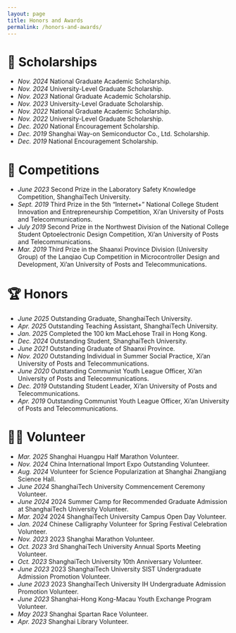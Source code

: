 ```yaml
---
layout: page
title: Honors and Awards
permalink: /honors-and-awards/
---
```


# 🏅 Scholarships
- *Nov. 2024* National Graduate Academic Scholarship.
- *Nov. 2024* University-Level Graduate Scholarship.
- *Nov. 2023* National Graduate Academic Scholarship.
- *Nov. 2023* University-Level Graduate Scholarship.
- *Nov. 2022* National Graduate Academic Scholarship.
- *Nov. 2022* University-Level Graduate Scholarship.
- *Dec. 2020* National Encouragement Scholarship.
- *Dec. 2019* Shanghai Way-on Semiconductor Co., Ltd. Scholarship.
- *Dec. 2019* National Encouragement Scholarship.


# 🥇 Competitions
- *June 2023* Second Prize in the Laboratory Safety Knowledge Competition, ShanghaiTech University.
- *Sept. 2019* Third Prize in the 5th “Internet+” National College Student Innovation and Entrepreneurship Competition, Xi’an University of Posts and Telecommunications.
- *July 2019* Second Prize in the Northwest Division of the National College Student Optoelectronic Design Competition, Xi’an University of Posts and Telecommunications.
- *Mar. 2019* Third Prize in the Shaanxi Province Division (University Group) of the Lanqiao Cup Competition in Microcontroller Design and Development, Xi’an University of Posts and Telecommunications.


# 🏆 Honors
- *June 2025* Outstanding Graduate, ShanghaiTech University.
- *Apr. 2025* Outstanding Teaching Assistant, ShanghaiTech University.
- *Jan. 2025* Completed the 100 km MacLehose Trail in Hong Kong.
- *Dec. 2024* Outstanding Student, ShanghaiTech University.
- *June 2021* Outstanding Graduate of Shaanxi Province.
- *Nov. 2020* Outstanding Individual in Summer Social Practice, Xi’an University of Posts and Telecommunications.
- *June 2020* Outstanding Communist Youth League Officer, Xi’an University of Posts and Telecommunications.
- *Dec. 2019* Outstanding Student Leader, Xi’an University of Posts and Telecommunications.
- *Apr. 2019* Outstanding Communist Youth League Officer, Xi’an University of Posts and Telecommunications.


# 🦸‍♂️ Volunteer
- *Mar. 2025* Shanghai Huangpu Half Marathon Volunteer.
- *Nov. 2024* China International Import Expo Outstanding Volunteer.
- *Aug. 2024* Volunteer for Science Popularization at Shanghai Zhangjiang Science Hall.
- *June 2024* ShanghaiTech University Commencement Ceremony Volunteer.
- *June 2024* 2024 Summer Camp for Recommended Graduate Admission at ShanghaiTech University Volunteer.
- *Mar. 2024* 2024 ShanghaiTech University Campus Open Day Volunteer.
- *Jan. 2024* Chinese Calligraphy Volunteer for Spring Festival Celebration Volunteer.
- *Nov. 2023* 2023 Shanghai Marathon Volunteer.
- *Oct. 2023* 3rd ShanghaiTech University Annual Sports Meeting Volunteer.
- *Oct. 2023* ShanghaiTech University 10th Anniversary Volunteer.
- *June 2023* 2023 ShanghaiTech University SIST Undergraduate Admission Promotion Volunteer.
- *June 2023* 2023 ShanghaiTech University IH Undergraduate Admission Promotion Volunteer.
- *June 2023* Shanghai-Hong Kong-Macau Youth Exchange Program Volunteer.
- *May 2023* Shanghai Spartan Race Volunteer.
- *Apr. 2023* Shanghai Library Volunteer.









